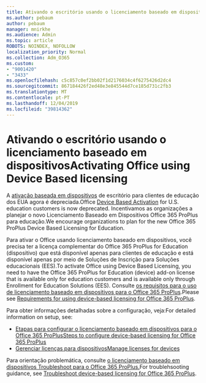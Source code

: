 ```yaml
---
title: Ativando o escritório usando o licenciamento baseado em dispositivos
ms.author: pebaum
author: pebaum
manager: mnirkhe
ms.audience: Admin
ms.topic: article
ROBOTS: NOINDEX, NOFOLLOW
localization_priority: Normal
ms.collection: Adm_O365
ms.custom:
- "9001420"
- "3433"
ms.openlocfilehash: c5c857c0ef2bb02f1d2176034c4f6275426d2dc4
ms.sourcegitcommit: 867184426f2ed48e3e845544d7ce185d731c2fb3
ms.translationtype: MT
ms.contentlocale: pt-PT
ms.lasthandoff: 12/04/2019
ms.locfileid: "39814362"
---
```

# <a name="activating-office-using-device-based-licensing"></a><span data-ttu-id="cfef9-102">Ativando o escritório usando o licenciamento baseado em dispositivos</span><span class="sxs-lookup"><span data-stu-id="cfef9-102">Activating Office using Device Based licensing</span></span>

<span data-ttu-id="cfef9-103">A [ativação baseada em dispositivos](https://aka.ms/officedba) de escritório para clientes de educação dos EUA agora é depreciada.</span><span class="sxs-lookup"><span data-stu-id="cfef9-103">Office [Device Based Activation](https://aka.ms/officedba) for U.S. education customers is now deprecated.</span></span> <span data-ttu-id="cfef9-104">Incentivamos as organizações a planejar o novo Licenciamento Baseado em Dispositivos Office 365 ProPlus para educação.</span><span class="sxs-lookup"><span data-stu-id="cfef9-104">We encourage organizations to plan for the new Office 365 ProPlus Device Based Licensing for Education.</span></span>

<span data-ttu-id="cfef9-105">Para ativar o Office usando licenciamento baseado em dispositivos, você precisa ter a licença complementar do Office 365 ProPlus for Education (dispositivo) que está disponível apenas para clientes de educação e está disponível apenas por meio de Soluções de Inscrição para Soluções educacionais (EES).</span><span class="sxs-lookup"><span data-stu-id="cfef9-105">To activate Office using Device Based Licensing, you need to have the Office 365 ProPlus for Education (device) add-on license that is available only for education customers and is available only through Enrollment for Education Solutions (EES).</span></span> <span data-ttu-id="cfef9-106">Consulte [os requisitos para o uso de licenciamento baseado em dispositivos para o Office 365 ProPlus](https://docs.microsoft.com/deployoffice/device-based-licensing#requirements-for-using-device-based-licensing-for-office-365-proplus).</span><span class="sxs-lookup"><span data-stu-id="cfef9-106">Please see [Requirements for using device-based licensing for Office 365 ProPlus](https://docs.microsoft.com/deployoffice/device-based-licensing#requirements-for-using-device-based-licensing-for-office-365-proplus).</span></span>

<span data-ttu-id="cfef9-107">Para obter informações detalhadas sobre a configuração, veja:</span><span class="sxs-lookup"><span data-stu-id="cfef9-107">For detailed information on setup, see:</span></span>
- [<span data-ttu-id="cfef9-108">Etapas para configurar o licenciamento baseado em dispositivos para o Office 365 ProPlus</span><span class="sxs-lookup"><span data-stu-id="cfef9-108">Steps to configure device-based licensing for Office 365 ProPlus</span></span>](https://docs.microsoft.com/deployoffice/device-based-licensing#steps-to-configure-device-based-licensing-for-office-365-proplus)
- [<span data-ttu-id="cfef9-109">Gerenciar licenças para dispositivos</span><span class="sxs-lookup"><span data-stu-id="cfef9-109">Manage licenses for devices</span></span>](https://docs.microsoft.com/Office365/Admin/misc/manage-licenses-for-devices)

<span data-ttu-id="cfef9-110">Para orientação problemática, consulte [o licenciamento baseado em dispositivos Troubleshoot para o Office 365 ProPlus.](https://docs.microsoft.com/deployoffice/device-based-licensing#troubleshoot-device-based-licensing-for-office-365-proplus)</span><span class="sxs-lookup"><span data-stu-id="cfef9-110">For troublehsooting guidance, see [Troubleshoot device-based licensing for Office 365 ProPlus](https://docs.microsoft.com/deployoffice/device-based-licensing#troubleshoot-device-based-licensing-for-office-365-proplus).</span></span>